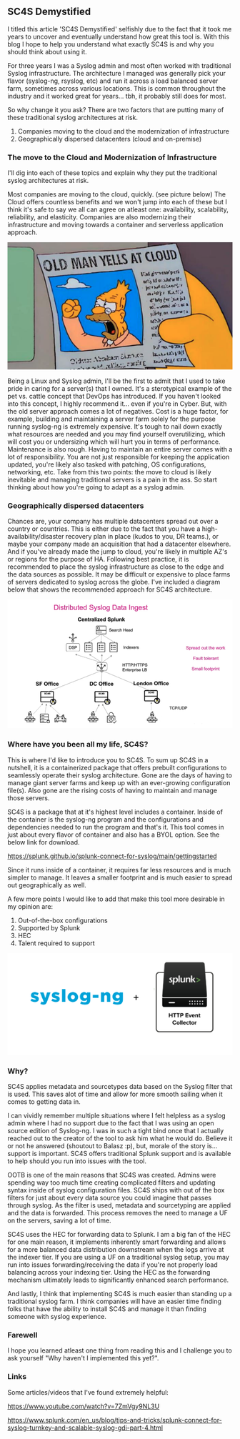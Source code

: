 ## SC4S Demystified

I titled this article 'SC4S Demystified' selfishly due to the fact that it took me years to uncover and eventually understand how great this tool is. With this blog I hope to help you understand what exactly SC4S is and why you should think about using it.

For three years I was a Syslog admin and most often worked with traditional Syslog infrastructure. The architecture I managed was generally pick your flavor (syslog-ng, rsyslog, etc) and run it across a load balanced server farm, sometimes across various locations. This is common throughout the industry and it worked great for years... tbh, it probably still does for most. 

So why change it you ask? There are two factors that are putting many of these traditional syslog architectures at risk.

1. Companies moving to the cloud and the modernization of infrastructure
2. Geographically dispersed datacenters (cloud and on-premise) 

### The move to the Cloud and Modernization of Infrastructure
I'll dig into each of these topics and explain why they put the traditional syslog architectures at risk.

Most companies are moving to the cloud, quickly. (see picture below) The Cloud offers countless benefits and we won't jump into each of these but I think it's safe to say we all can agree on atleast one: availability, scalability, reliability, and elasticity. Companies are also modernizing their infrastructure and moving towards a container and serverless application approach.

![Family Pic](/docs/assets/clo.png)

Being a Linux and Syslog admin, I'll be the first to admit that I used to take pride in caring for a server(s) that I owned. It's a sterotypical example of the pet vs. cattle concept that DevOps has introduced. If you haven't looked into this concept, I highly recommend it... even if you're in Cyber. But, with the old server approach comes a lot of negatives. Cost is a huge factor, for example, building and maintaining a server farm solely for the purpose running syslog-ng is extremely expensive. It's tough to nail down exactly what resources are needed and you may find yourself overutilizing, which will cost you or undersizing which will hurt you in terms of performance. Maintenance is also rough. Having to maintain an entire server comes with a lot of responsibility. You are not just responsible for keeping the application updated, you're likely also tasked with patching, OS configurations, networking, etc. Take from this two points: the move to cloud is likely inevitable and managing traditional servers is a pain in the ass. So start thinking about how you're going to adapt as a syslog admin.

### Geographically dispersed datacenters
Chances are, your company has multiple datacenters spread out over a country or countries. This is either due to the fact that you have a high-availability/disaster recovery plan in place (kudos to you, DR teams.), or maybe your company made an acquisition that had a datacenter elsewhere. And if you've already made the jump to cloud, you're likely in multiple AZ's or regions for the purpose of HA. Following best practice, it is recommended to place the syslog infrastructure as close to the edge and the data sources as possible. It may be difficult or expensive to place farms of servers dedicated to syslog across the globe. I've included a diagram below that shows the recommended approach for SC4S architecture.

![Family Pic](/docs/assets/diagram.png)


### Where have you been all my life, SC4S?

This is where I'd like to introduce you to SC4S. To sum up SC4S in a nutshell, it is a containerized package that offers prebuilt configurations to seamlessly operate their syslog architecture. Gone are the days of having to manage giant server farms and keep up with an ever-growing configuration file(s). Also gone are the rising costs of having to maintain and manage those servers.

SC4S is a package that at it's highest level includes a container. Inside of the container is the syslog-ng program and the configurations and dependencies needed to run the program and that's it. This tool comes in just about every flavor of container and also has a BYOL option. See the below link for download.

https://splunk.github.io/splunk-connect-for-syslog/main/gettingstarted

Since it runs inside of a container, it requires far less resources and is much simpler to manage. It leaves a smaller footprint and is much easier to spread out geographically as well.

A few more points I would like to add that make this tool more desirable in my opinion are:
1. Out-of-the-box configurations
2. Supported by Splunk
3. HEC
4. Talent required to support

![Family Pic](/docs/assets/hec.png)


### Why?
SC4S applies metadata and sourcetypes data based on the Syslog filter that is used. This saves alot of time and allow for more smooth sailing when it comes to getting data in.

I can vividly remember multiple situations where I felt helpless as a syslog admin where I had no support due to the fact that I was using an open source edition of Syslog-ng. I was in such a tight bind once that I actually reached out to the creator of the tool to ask him what he would do. Believe it or not he answered (shoutout to Balasz :p), but, morale of the story is... support is important. SC4S offers traditional Splunk support and is available to help should you run into issues with the tool.

OOTB is one of the main reasons that SC4S was created. Admins were spending way too much time creating complicated filters and updating syntax inside of syslog configuration files. SC4S ships with out of the box filters for just about every data source you could imagine that passes through syslog. As the filter is used, metadata and sourcetyping are applied and the data is forwarded. This process removes the need to manage a UF on the servers, saving a lot of time.

SC4S uses the HEC for forwarding data to Splunk. I am a big fan of the HEC for one main reason, it implements inherently smart forwarding and allows for a more balanced data distribution downstream when the logs arrive at the indexer tier. If you are using a UF on a traditional syslog setup, you may run into issues forwarding/receiving the data if you're not properly load balancing across your indexing tier. Using the HEC as the forwarding mechanism ultimately leads to significantly enhanced search performance.

And lastly, I think that implementing SC4S is much easier than standing up a traditional syslog farm. I think companies will have an easier time finding folks that have the ability to install SC4S and manage it than finding someone with syslog experience. 


### Farewell
I hope you learned atleast one thing from reading this and I challenge you to ask yourself "Why haven't I implemented this yet?".

### Links
Some articles/videos that I've found extremely helpful:

https://www.youtube.com/watch?v=7ZmVgy9NL3U

https://www.splunk.com/en_us/blog/tips-and-tricks/splunk-connect-for-syslog-turnkey-and-scalable-syslog-gdi-part-4.html
